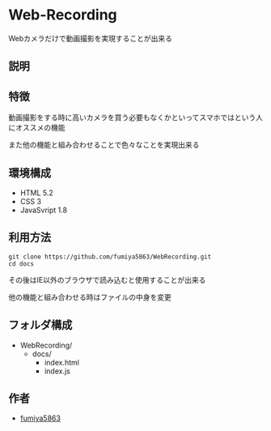 # Web-Recording
Webカメラだけで動画撮影を実現することが出来る

## 説明

## 特徴
動画撮影をする時に高いカメラを買う必要もなくかといってスマホではという人にオススメの機能

また他の機能と組み合わせることで色々なことを実現出来る

## 環境構成

* HTML 5.2
* CSS 3
* JavaSvript 1.8

## 利用方法

```
git clone https://github.com/fumiya5863/WebRecording.git
cd docs
```
その後はIE以外のブラウザで読み込むと使用することが出来る

他の機能と組み合わせる時はファイルの中身を変更

## フォルダ構成
- WebRecording/
    - docs/
        - index.html
        - index.js

## 作者

* [fumiya5863](https://github.com/fumiya5863)
